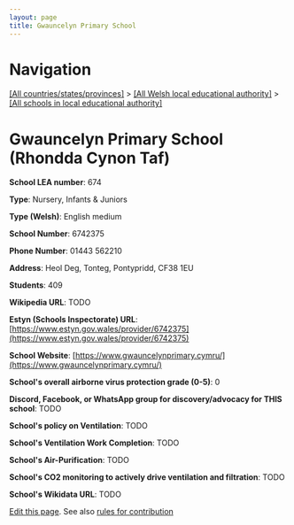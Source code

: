 ```yaml
---
layout: page
title: Gwauncelyn Primary School
---
```

# Navigation

[[All countries/states/provinces]](../../..) > [[All Welsh local educational authority]](../..) > [[All schools in local educational authority]](..)

# Gwauncelyn Primary School (Rhondda Cynon Taf)

**School LEA number**: 674

**Type**: Nursery, Infants & Juniors

**Type (Welsh)**: English medium

**School Number**: 6742375

**Phone Number**: 01443 562210

**Address**: Heol Deg, Tonteg, Pontypridd, CF38 1EU

**Students**: 409

**Wikipedia URL**: TODO

**Estyn (Schools Inspectorate) URL**: [https://www.estyn.gov.wales/provider/6742375](https://www.estyn.gov.wales/provider/6742375)

**School Website**: [https://www.gwauncelynprimary.cymru/](https://www.gwauncelynprimary.cymru/)

**School's overall airborne virus protection grade (0-5)**: 0

**Discord, Facebook, or WhatsApp group for discovery/advocacy for THIS school**: TODO

**School's policy on Ventilation**: TODO

**School's Ventilation Work Completion**: TODO

**School's Air-Purification**: TODO

**School's CO2 monitoring to actively drive ventilation and filtration**: TODO

**School's Wikidata URL**: TODO




[Edit this page](https://github.com/VentilationProject/Wales/edit/prif/./Rhondda_Cynon_Taf/Gwauncelyn_Primary_School.md). See also [rules for contribution](../../../contribution-rules/)
